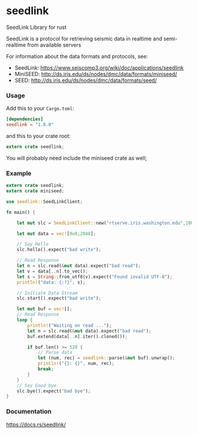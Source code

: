 seedlink
========
SeedLink Library for rust

SeedLink is a protocol for retrieving seismic data in realtime and semi-realtime from available servers

For information about the data formats and protocols, see:

- SeedLink: https://www.seiscomp3.org/wiki/doc/applications/seedlink
- MiniSEED: http://ds.iris.edu/ds/nodes/dmc/data/formats/miniseed/
- SEED: http://ds.iris.edu/ds/nodes/dmc/data/formats/seed/


### Usage

Add this to your `Cargo.toml`:

```toml
[dependencies]
seedlink = "1.0.0"
```

and this to your crate root:

```rust
extern crate seedlink;
```

You will probably need include the miniseed crate as well;

### Example
```rust
extern crate seedlink;
extern crate miniseed;

use seedlink::SeedLinkClient;

fn main() {

    let mut slc = SeedLinkClient::new("rtserve.iris.washington.edu",18000);

    let mut data = vec![0u8;2048];

    // Say Hello
    slc.hello().expect("bad write");

    // Read Response
    let n = slc.read(&mut data).expect("bad read");
    let v = data[..n].to_vec();
    let s = String::from_utf8(v).expect("Found invalid UTF-8");
    println!("data: {:?}", s);

    // Initiate Data Stream
    slc.start().expect("bad write");

    let mut buf = vec![];
    // Read Response
    loop {
        println!("Waiting on read ...");
        let n = slc.read(&mut data).expect("bad read");
        buf.extend(data[..n].iter().cloned());

        if buf.len() >= 520 {
            // Parse data
            let (num, rec) = seedlink::parse(&mut buf).unwrap();
            println!("{}: {}", num, rec);
            break;
        }
    }
    // Say Good bye
    slc.bye().expect("bad bye");
}
```

### Documentation

https://docs.rs/seedlink/

